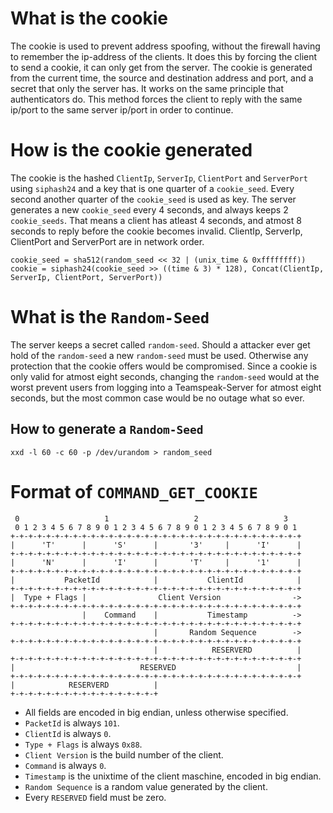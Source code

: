 What is the cookie
==================
The cookie is used to prevent address spoofing, without the firewall having to remember the ip-address of the clients.
It does this by forcing the client to send a cookie, it can only get from the server. The cookie is generated from the current time, the source and destination address and port, and a secret that only the server has.
It works on the same principle that authenticators do. This method forces the client to reply with the same ip/port to the same server ip/port in order to continue.

How is the cookie generated
===========================
The cookie is the hashed `ClientIp`, `ServerIp`, `ClientPort` and `ServerPort` using `siphash24` and a key that is one quarter of a `cookie_seed`. Every second another quarter of the `cookie_seed` is used as key.
The server generates a new `cookie_seed` every 4 seconds, and always keeps 2 `cookie_seeds`. That means a client has atleast 4 seconds, and atmost 8 seconds to reply before the cookie becomes invalid. ClientIp, ServerIp, ClientPort and ServerPort are in network order.

```
cookie_seed = sha512(random_seed << 32 | (unix_time & 0xffffffff))
cookie = siphash24(cookie_seed >> ((time & 3) * 128), Concat(ClientIp, ServerIp, ClientPort, ServerPort))
```

What is the `Random-Seed`
========================
The server keeps a secret called  `random-seed`. Should a attacker ever get hold of the `random-seed` a new `random-seed` must be used. Otherwise any protection that the cookie offers would be compromised. Since a cookie is only valid for atmost eight seconds, changing the `random-seed` would at the worst prevent users from logging into a Teamspeak-Server for atmost eight seconds, but the most common case would be no outage what so ever.
 
How to generate a `Random-Seed`
-------------------------------
```
xxd -l 60 -c 60 -p /dev/urandom > random_seed
```

Format of `COMMAND_GET_COOKIE`
=============================

```
 0                   1                   2                   3
 0 1 2 3 4 5 6 7 8 9 0 1 2 3 4 5 6 7 8 9 0 1 2 3 4 5 6 7 8 9 0 1
+-+-+-+-+-+-+-+-+-+-+-+-+-+-+-+-+-+-+-+-+-+-+-+-+-+-+-+-+-+-+-+-+
|      'T'      |      'S'      |       '3'     |      'I'      |
+-+-+-+-+-+-+-+-+-+-+-+-+-+-+-+-+-+-+-+-+-+-+-+-+-+-+-+-+-+-+-+-+
|      'N'      |      'I'      |       'T'     |      '1'      |
+-+-+-+-+-+-+-+-+-+-+-+-+-+-+-+-+-+-+-+-+-+-+-+-+-+-+-+-+-+-+-+-+
|           PacketId            |           ClientId            |
+-+-+-+-+-+-+-+-+-+-+-+-+-+-+-+-+-+-+-+-+-+-+-+-+-+-+-+-+-+-+-+-+
|  Type + Flags |                Client Version                ->
+-+-+-+-+-+-+-+-+-+-+-+-+-+-+-+-+-+-+-+-+-+-+-+-+-+-+-+-+-+-+-+-+
                |    Command    |           Timestamp          ->
+-+-+-+-+-+-+-+-+-+-+-+-+-+-+-+-+-+-+-+-+-+-+-+-+-+-+-+-+-+-+-+-+
                                |       Random Sequence        ->
+-+-+-+-+-+-+-+-+-+-+-+-+-+-+-+-+-+-+-+-+-+-+-+-+-+-+-+-+-+-+-+-+
                                |            RESERVERD          |
+-+-+-+-+-+-+-+-+-+-+-+-+-+-+-+-+-+-+-+-+-+-+-+-+-+-+-+-+-+-+-+-+
|                            RESERVED                           |
+-+-+-+-+-+-+-+-+-+-+-+-+-+-+-+-+-+-+-+-+-+-+-+-+-+-+-+-+-+-+-+-+
|            RESERVERD          |
+-+-+-+-+-+-+-+-+-+-+-+-+-+-+-+-+
```
* All fields are encoded in big endian, unless otherwise specified.
* `PacketId` is always `101`.
* `ClientId` is always `0`.
* `Type + Flags` is always `0x88`.
* `Client Version` is the build number of the client.
* `Command` is always `0`.
* `Timestamp` is the unixtime of the client maschine, encoded in big endian.
* `Random Sequence` is a random value generated by the client.
* Every `RESERVED` field must be zero.
